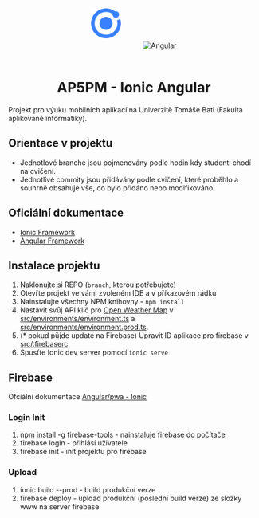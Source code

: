 <p align="center">
    <img alt="Ionic" src="https://github.com/ionic-team/ionic-framework/blob/main/.github/assets/logo.png?raw=true" width="60" style="margin: 20px" />
    <img alt="Angular" src="https://angular.io/assets/images/logos/angular/logo-nav@2x.png" height="60" style="margin: 20px" />
</p>

<h1 align="center">
  AP5PM - Ionic Angular
</h1>

Projekt pro výuku mobilních aplikací na Univerzitě Tomáše Bati (Fakulta aplikované informatiky).

## Orientace v projektu

- Jednotlové branche jsou pojmenovány podle hodin kdy studenti chodí na cvičení.
- Jednotlivé commity jsou přidávány podle cvičení, které proběhlo a souhrně obsahuje vše, co bylo přidáno nebo modifikováno.

## Oficiální dokumentace

- [Ionic Framework](https://ionicframework.com/)
- [Angular Framework](https://angular.io/)

## Instalace projektu

1. Naklonujte si REPO (`branch`, kterou potřebujete)
2. Otevřte projekt ve vámi zvoleném IDE a v příkazovém rádku
3. Nainstalujte všechny NPM knihovny - `npm install`
4. Nastavit svůj API klíč pro [Open Weather Map](https://openweathermap.org) v [src/environments/environment.ts](src/environments/environment.ts) a  [src/environments/environment.prod.ts](src/environments/environment.prod.ts).
5. (* pokud půjde update na Firebase) Upravit ID aplikace pro firebase v [src/.firebaserc](src/.firebaserc)
6. Spusťte Ionic dev server pomocí `ionic serve`


## Firebase

Ofciální dokumentace [Angular/pwa - Ionic](https://ionicframework.com/docs/angular/pwa)

### Login Init

1. npm install -g firebase-tools - nainstaluje firebase do počítače
2. firebase login - přihlásí uživatele
3. firebase init - init projektu pro firebase

### Upload

1. ionic build --prod - build produkční verze
2. firebase deploy - upload produkční (poslední build verze) ze složky www na server firebase
